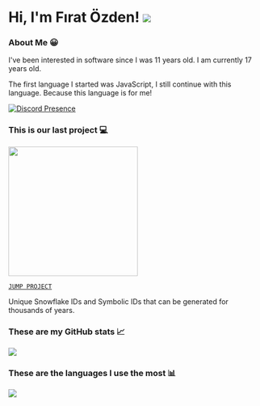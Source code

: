 # Hi, I'm Fırat Özden! <img src="https://komarev.com/ghpvc?username=fir4tozden&label=Profile%20Views"/>

### About Me 😀

I've been interested in software since I was 11 years old. I am currently 17 years old.

The first language I started was JavaScript, I still continue with this language. Because this language is for me!

[![Discord Presence](https://lanyard.cnrad.dev/api/586957794645901342)](https://discord.com/users/586957794645901342)

### This is our last project 💻

<img src="https://i.ibb.co/GvJ1ZRF0/unknown.png" width="256px"/>

[`JUMP PROJECT`](https://npmjs.com/package/uuniq)

Unique Snowflake IDs and Symbolic IDs that can be generated for thousands of years.

### These are my GitHub stats 📈

<img src="https://github-readme-stats.vercel.app/api?username=fir4tozden&show_icons=false&theme=transparent"/>

### These are the languages I use the most 📊

<img src="https://github-readme-stats.vercel.app/api/top-langs?username=fir4tozden&show_icons=false&theme=transparent"/>
